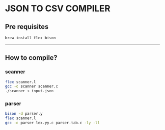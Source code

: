 # JSON TO CSV COMPILER

## Pre requisites
```sh
brew install flex bison
```

---

## How to compile?
### scanner
```sh
flex scanner.l
gcc -o scanner scanner.c
./scanner < input.json
```

### parser
```sh
bison -d parser.y
flex scanner.l
gcc -o parser lex.yy.c parser.tab.c -ly -ll
```

